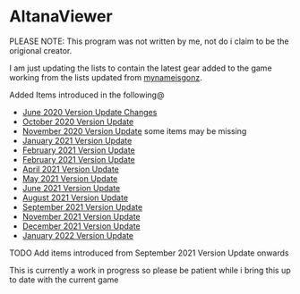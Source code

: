 # AltanaViewer

PLEASE NOTE: This program was not written by me, not do i claim to be the origional creator. 

I am just updating the lists to contain the latest gear added to the game working from the lists updated from [mynameisgonz](https://github.com/mynameisgonz/AltanaView).

Added Items introduced in the following@
* [June 2020 Version Update Changes](https://www.bg-wiki.com/ffxi/June_2020_Version_Update_Changes)
* [October 2020 Version Update](https://www.bg-wiki.com/ffxi/August_2020_Version_Update_Changes)
* [November 2020 Version Update](https://www.bg-wiki.com/ffxi/November_2020_Version_Update_Changes) some items may be missing
* [January 2021 Version Update](https://www.bg-wiki.com/ffxi/January_2021_Version_Update_Changes)
* [February 2021 Version Update](https://www.bg-wiki.com/ffxi/February_2021_Version_Update_Changes)
* [February 2021 Version Update](https://www.bg-wiki.com/ffxi/March_2021_Version_Update_Changes)
* [April 2021 Version Update](https://www.bg-wiki.com/ffxi/April_2021_Version_Update_Changes)
* [May 2021 Version Update](https://www.bg-wiki.com/ffxi/May_2021_Version_Update_Changes)
* [June 2021 Version Update](https://www.bg-wiki.com/ffxi/June_2021_Version_Update_Changes)
* [August 2021 Version Update](https://www.bg-wiki.com/ffxi/August_2021_Version_Update_Changes)
* [September 2021 Version Update](https://www.bg-wiki.com/ffxi/September_2021_Version_Update_Changes)
* [November 2021 Version Update](https://www.bg-wiki.com/ffxi/November_2021_Version_Update_Changes)
* [December 2021 Version Update](https://www.bg-wiki.com/ffxi/December_2021_Version_Update_Changes)
* [January 2022 Version Update](https://www.bg-wiki.com/ffxi/January_2022_Version_Update_Changes)

TODO 
Add items introduced from September 2021 Version Update onwards 

This is currently a work in progress so please be patient while i bring this up to date with the current game